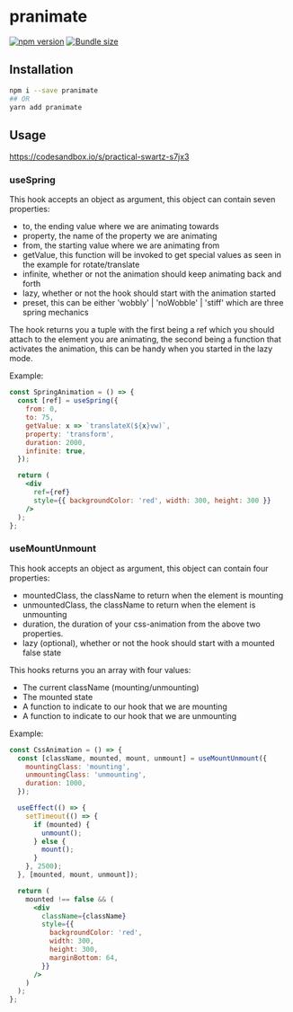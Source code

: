 # pranimate

[![npm version](https://badgen.net/npm/v/pranimate)](https://www.npmjs.com/package/pranimate)
[![Bundle size](https://badgen.net/bundlephobia/minzip/pranimate)](https://badgen.net/bundlephobia/minzip/pranimate)

## Installation

```sh
npm i --save pranimate
## OR
yarn add pranimate
```

## Usage

https://codesandbox.io/s/practical-swartz-s7jx3

### useSpring

This hook accepts an object as argument, this object can contain seven properties:

- to, the ending value where we are animating towards
- property, the name of the property we are animating
- from, the starting value where we are animating from
- getValue, this function will be invoked to get special values as seen in the example for rotate/translate
- infinite, whether or not the animation should keep animating back and forth
- lazy, whether or not the hook should start with the animation started
- preset, this can be either 'wobbly' | 'noWobble' | 'stiff' which are three spring mechanics

The hook returns you a tuple with the first being a ref which you should attach to the element you are animating,
the second being a function that activates the animation, this can be handy when you started in the lazy mode.

Example:

```jsx
const SpringAnimation = () => {
  const [ref] = useSpring({
    from: 0,
    to: 75,
    getValue: x => `translateX(${x}vw)`,
    property: 'transform',
    duration: 2000,
    infinite: true,
  });

  return (
    <div
      ref={ref}
      style={{ backgroundColor: 'red', width: 300, height: 300 }}
    />
  );
};
```

### useMountUnmount

This hook accepts an object as argument, this object can contain four properties:

- mountedClass, the className to return when the element is mounting
- unmountedClass, the className to return when the element is unmounting
- duration, the duration of your css-animation from the above two properties.
- lazy (optional), whether or not the hook should start with a mounted false state

This hooks returns you an array with four values:

- The current className (mounting/unmounting)
- The mounted state
- A function to indicate to our hook that we are mounting
- A function to indicate to our hook that we are unmounting

Example:

```jsx
const CssAnimation = () => {
  const [className, mounted, mount, unmount] = useMountUnmount({
    mountingClass: 'mounting',
    unmountingClass: 'unmounting',
    duration: 1000,
  });

  useEffect(() => {
    setTimeout(() => {
      if (mounted) {
        unmount();
      } else {
        mount();
      }
    }, 2500);
  }, [mounted, mount, unmount]);

  return (
    mounted !== false && (
      <div
        className={className}
        style={{
          backgroundColor: 'red',
          width: 300,
          height: 300,
          marginBottom: 64,
        }}
      />
    )
  );
};
```
